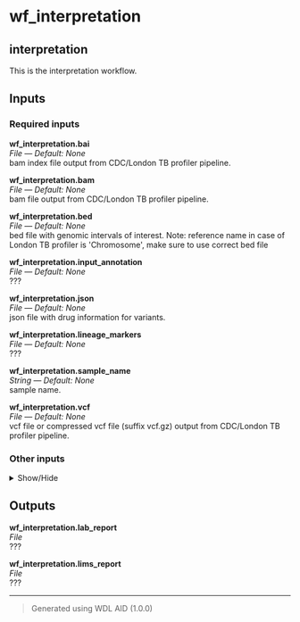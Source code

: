 # wf_interpretation
## interpretation 
 This is the interpretation workflow.



## Inputs

### Required inputs
<p name="wf_interpretation.bai">
        <b>wf_interpretation.bai</b><br />
        <i>File &mdash; Default: None</i><br />
        bam index file output from CDC/London TB profiler pipeline.
</p>
<p name="wf_interpretation.bam">
        <b>wf_interpretation.bam</b><br />
        <i>File &mdash; Default: None</i><br />
        bam file output from CDC/London TB profiler pipeline.
</p>
<p name="wf_interpretation.bed">
        <b>wf_interpretation.bed</b><br />
        <i>File &mdash; Default: None</i><br />
        bed file with genomic intervals of interest. Note: reference name in case of London TB profiler is 'Chromosome', make sure to use correct bed file
</p>
<p name="wf_interpretation.input_annotation">
        <b>wf_interpretation.input_annotation</b><br />
        <i>File &mdash; Default: None</i><br />
        ???
</p>
<p name="wf_interpretation.json">
        <b>wf_interpretation.json</b><br />
        <i>File &mdash; Default: None</i><br />
        json file with drug information for variants.
</p>
<p name="wf_interpretation.lineage_markers">
        <b>wf_interpretation.lineage_markers</b><br />
        <i>File &mdash; Default: None</i><br />
        ???
</p>
<p name="wf_interpretation.sample_name">
        <b>wf_interpretation.sample_name</b><br />
        <i>String &mdash; Default: None</i><br />
        sample name.
</p>
<p name="wf_interpretation.vcf">
        <b>wf_interpretation.vcf</b><br />
        <i>File &mdash; Default: None</i><br />
        vcf file or compressed vcf file (suffix vcf.gz) output from CDC/London TB profiler pipeline.
</p>

### Other inputs
<details>
<summary> Show/Hide </summary>
<p name="wf_interpretation.lims_tsv">
        <b>wf_interpretation.lims_tsv</b><br />
        <i>String &mdash; Default: "lims_report.tsv"</i><br />
        ???
</p>
<p name="wf_interpretation.lineages_tsv">
        <b>wf_interpretation.lineages_tsv</b><br />
        <i>String &mdash; Default: "lineages.tsv"</i><br />
        ???
</p>
<p name="wf_interpretation.operator">
        <b>wf_interpretation.operator</b><br />
        <i>String &mdash; Default: "DB"</i><br />
        ???
</p>
<p name="wf_interpretation.task_variant_interpretation.docker">
        <b>wf_interpretation.task_variant_interpretation.docker</b><br />
        <i>String &mdash; Default: "dbest/variant_interpretation:v1.0.4"</i><br />
        ???
</p>
<p name="wf_interpretation.task_variant_interpretation.filter_genes">
        <b>wf_interpretation.task_variant_interpretation.filter_genes</b><br />
        <i>Boolean &mdash; Default: false</i><br />
        ???
</p>
<p name="wf_interpretation.task_variant_interpretation.memory">
        <b>wf_interpretation.task_variant_interpretation.memory</b><br />
        <i>String &mdash; Default: "8GB"</i><br />
        ???
</p>
<p name="wf_interpretation.task_variant_interpretation.minimum_coverage">
        <b>wf_interpretation.task_variant_interpretation.minimum_coverage</b><br />
        <i>Int &mdash; Default: 10</i><br />
        ???
</p>
<p name="wf_interpretation.task_variant_interpretation.minimum_total_depth">
        <b>wf_interpretation.task_variant_interpretation.minimum_total_depth</b><br />
        <i>Int &mdash; Default: 0</i><br />
        ???
</p>
<p name="wf_interpretation.task_variant_interpretation.minimum_variant_depth">
        <b>wf_interpretation.task_variant_interpretation.minimum_variant_depth</b><br />
        <i>Int &mdash; Default: 0</i><br />
        ???
</p>
<p name="wf_interpretation.task_variant_interpretation.verbose">
        <b>wf_interpretation.task_variant_interpretation.verbose</b><br />
        <i>Boolean &mdash; Default: false</i><br />
        ???
</p>
</details>

## Outputs
<p name="wf_interpretation.lab_report">
        <b>wf_interpretation.lab_report</b><br />
        <i>File</i><br />
        ???
</p>
<p name="wf_interpretation.lims_report">
        <b>wf_interpretation.lims_report</b><br />
        <i>File</i><br />
        ???
</p>

<hr />

> Generated using WDL AID (1.0.0)
